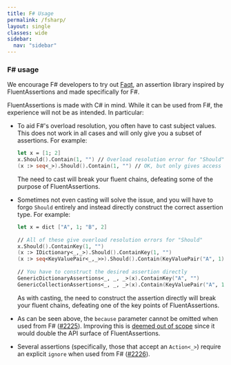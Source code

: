 ```yaml
---
title: F# Usage
permalink: /fsharp/
layout: single
classes: wide
sidebar:
  nav: "sidebar"
---
```


### F# usage

We encourage F# developers to try out [Faqt](https://github.com/cmeeren/Faqt/), an assertion library inspired by FluentAssertions and made specifically for F#.

FluentAssertions is made with C# in mind. While it can be used from F#, the experience will not be as intended. In particular:

* To aid F#'s overload resolution, you often have to cast subject values. This does not work in all cases and will only give you a subset of assertions. For example:

  ```fsharp
  let x = [1; 2]
  x.Should().Contain(1, "") // Overload resolution error for "Should"
  (x :> seq<_>).Should().Contain(1, "") // OK, but only gives access to GenericCollectionAssertions<_>
  ```

  The need to cast will break your fluent chains, defeating some of the purpose of FluentAssertions.

* Sometimes not even casting will solve the issue, and you will have to forgo `Should` entirely and instead directly construct the correct assertion type. For example:

  ```fsharp
  let x = dict ["A", 1; "B", 2]
 
  // All of these give overload resolution errors for "Should"
  x.Should().ContainKey(1, "")
  (x :> IDictionary<_,_>).Should().ContainKey(1, "") 
  (x :> seq<KeyValuePair<_,_>>).Should().Contain(KeyValuePair("A", 1), "")
 
  // You have to construct the desired assertion directly
  GenericDictionaryAssertions<_, _, _>(x).ContainKey("A", "")
  GenericCollectionAssertions<_, _, _>(x).Contain(KeyValuePair("A", 1), "")
  ```

  As with casting, the need to construct the assertion directly will break your fluent chains, defeating one of the key points of FluentAssertions.

* As can be seen above, the `because` parameter cannot be omitted when used from
  F# ([#2225](https://github.com/fluentassertions/fluentassertions/issues/2225)). Improving this is [deemed out of scope](https://github.com/fluentassertions/fluentassertions/issues/2225#issuecomment-1636733116) since it would double the API surface of FluentAssertions.
* Several assertions (specifically, those that accept an `Action<_>`) require an explicit `ignore` when used from F# ([#2226](https://github.com/fluentassertions/fluentassertions/issues/2226)).
